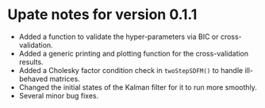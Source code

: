 # Upate notes for version 0.1.1

* Added a function to validate the hyper-parameters via BIC or cross-validation.
* Added a generic printing and plotting function for the cross-validation results.
* Added a Cholesky factor condition check in ``twoStepSDFM()`` to handle ill-behaved matrices.
* Changed the initial states of the Kalman filter for it to run more smoothly.
* Several minor bug fixes.
